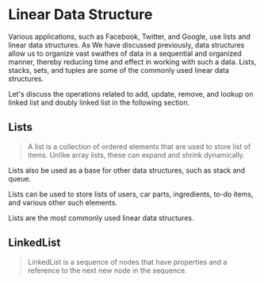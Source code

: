 # Linear Data Structure

Various applications, such as Facebook, Twitter, and Google, use lists and linear data structures.
As We have discussed previously, data structures allow us to organize vast swathes of data in a sequential and organized manner, 
thereby reducing time and effect in working with such a data. Lists, stacks, sets, and tuples are some of the commonly used
linear data structures.

Let's discuss the operations related to add, update, remove, and lookup on linked list and doubly linked list in the following section.

## Lists
> A list is a collection of ordered elements that are used to store list of items. Unlike array lists, these can expand and shrink dynamically.

Lists also be used as a base for other data structures, such as stack and queue.

Lists can be used to store lists of users, car parts, ingredients, to-do items, and various other such elements.

Lists are the most commonly used linear data structures.

## LinkedList
> LinkedList is a sequence of nodes that have properties and a reference to the next new node in the sequence.


